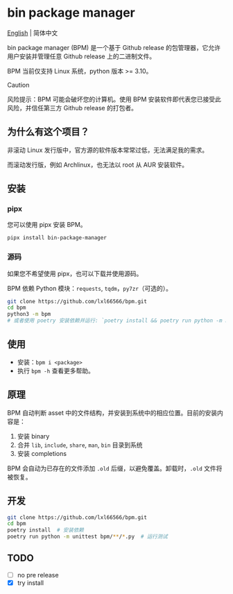 # bin package manager

[English](../README.md) | 简体中文

bin package manager (BPM) 是一个基于 Github release 的包管理器，它允许用户安装并管理任意 Github release 上的二进制文件。

BPM 当前仅支持 Linux 系统，python 版本 >= 3.10。

> [!CAUTION]
> 风险提示：BPM 可能会破坏您的计算机。使用 BPM 安装软件即代表您已接受此风险，并信任第三方 Github release 的打包者。

## 为什么有这个项目？

非滚动 Linux 发行版中，官方源的软件版本常常过低，无法满足我的需求。

而滚动发行版，例如 Archlinux，也无法以 root 从 AUR 安装软件。

## 安装

### pipx

您可以使用 pipx 安装 BPM。

```sh
pipx install bin-package-manager
```

### 源码

如果您不希望使用 pipx，也可以下载并使用源码。

BPM 依赖 Python 模块：`requests`, `tqdm`，`py7zr`（可选的）。

```sh
git clone https://github.com/lxl66566/bpm.git
cd bpm
python3 -m bpm
# 或者使用 poetry 安装依赖并运行: `poetry install && poetry run python -m bpm`
```

## 使用

- 安装：`bpm i <package>`
- 执行 `bpm -h` 查看更多帮助。

## 原理

BPM 自动判断 asset 中的文件结构，并安装到系统中的相应位置。目前的安装内容是：

1. 安装 binary
2. 合并 `lib`, `include`, `share`, `man`, `bin` 目录到系统
3. 安装 completions

BPM 会自动为已存在的文件添加 `.old` 后缀，以避免覆盖。卸载时，`.old` 文件将被恢复。

## 开发

```sh
git clone https://github.com/lxl66566/bpm.git
cd bpm
poetry install  # 安装依赖
poetry run python -m unittest bpm/**/*.py  # 运行测试
```

## TODO

- [ ] no pre release
- [x] try install
